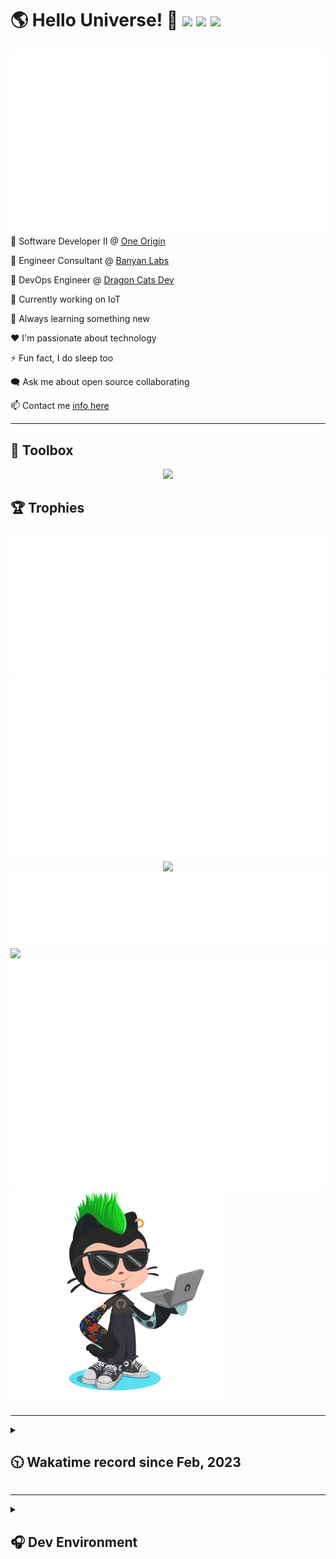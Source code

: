 <h1>🌎 Hello Universe! 👋
<img src='https://wakatime.com/badge/user/a61fe4dd-5464-48ee-825a-134d74f90884.svg?style=flat-square'>
<img src='https://api.visitorbadge.io/api/visitors?path=https%3A%2F%2Fgithub.com%2Fjmclain-origin&countColor=&style=flat-square' height='22'>
<img src='https://img.shields.io/github/followers/jmclain-origin?label=Followers&style=flat-square' height='22'>
</h1>

<img align='right' src='./assets/metrics.base.svg'>

💼 Software Developer II @ [One Origin](https://oneorigin.us/)

💼 Engineer Consultant @ [Banyan Labs](https://banyanlabs.io/)

💼 DevOps Engineer @ [Dragon Cats Dev](https://DragonCats.dev/ "visit")

🔭 Currently working on IoT

🌱 Always learning something new

❤️ I'm passionate about technology

⚡ Fun fact, I do sleep too

🗨️ Ask me about open source collaborating

📫 Contact me [info here](https://www.joshmclain.com/#contact)

---

## 🧰 Toolbox

<p align="center">
  <a href="https://skillicons.dev">
    <img src="https://skillicons.dev/icons?i=md,html,css,js,regex,sass,tailwind,ts,react,styledcomponents,redux,next,gatsby,remix,vue,nuxt,nodejs,express,mongodb,jest,webpack,vite,rollup,docker,nginx,aws,heroku,vercel,netlify,linux,bash,powershell,vim,git,githubactions,github,gitlab,vscode,idea,maven,gradle,java,spring&theme=dark" />
  </a>
</p>

## 🏆 Trophies

<div align='center'>
<img src='./assets/metrics.plugin.achievements.compact.svg'>
<img src='./assets/metrics.plugin.habits.charts.svg'>
<img src='https://github-profile-trophy.vercel.app/?username=jmclain-origin&theme=darkhub&no-frame=true&margin-w=10'>
</div>

<div align=''>
<img src='./assets/metrics.plugin.habits.facts.svg'>
<img src='https://streak-stats.demolab.com?user=jmclain-origin&theme=dark' width='340'>
<div>
</div>

<img src='./assets/metrics.plugin.wakatime.svg'>
<img src='./assets/octocat.png' width='340'>
<!-- <img src='./assets/metrics.plugin.code.svg'> -->
</div>

---

<details>
<summary>

## 🕥 Wakatime record since Feb, 2023

</summary>

<!--START_SECTION:waka-->
![Code Time](http://img.shields.io/badge/Code%20Time-412%20hrs%206%20mins-blue)

![Profile Views](http://img.shields.io/badge/Profile%20Views-0-blue)

**🐱 My GitHub Data** 

> 📦 136.2 kB Used in GitHub's Storage 
 > 
> 🏆 609 Contributions in the Year 2023
 > 
> 🚫 Not Opted to Hire
 > 
> 📜 20 Public Repositories 
 > 
> 🔑 25 Private Repositories 
 > 
**I'm an Early 🐤** 

```text
🌞 Morning                1420 commits        █████░░░░░░░░░░░░░░░░░░░░   21.80 % 
🌆 Daytime                2593 commits        ██████████░░░░░░░░░░░░░░░   39.80 % 
🌃 Evening                1709 commits        ███████░░░░░░░░░░░░░░░░░░   26.23 % 
🌙 Night                  793 commits         ███░░░░░░░░░░░░░░░░░░░░░░   12.17 % 
```
📅 **I'm Most Productive on Monday** 

```text
Monday                   1339 commits        █████░░░░░░░░░░░░░░░░░░░░   20.55 % 
Tuesday                  1125 commits        ████░░░░░░░░░░░░░░░░░░░░░   17.27 % 
Wednesday                1248 commits        █████░░░░░░░░░░░░░░░░░░░░   19.16 % 
Thursday                 557 commits         ██░░░░░░░░░░░░░░░░░░░░░░░   08.55 % 
Friday                   897 commits         ███░░░░░░░░░░░░░░░░░░░░░░   13.77 % 
Saturday                 747 commits         ███░░░░░░░░░░░░░░░░░░░░░░   11.47 % 
Sunday                   602 commits         ██░░░░░░░░░░░░░░░░░░░░░░░   09.24 % 
```


📊 **This Week I Spent My Time On** 

```text
🕑︎ Time Zone: America/Phoenix

💬 Programming Languages: 
XML                      3 hrs 4 mins        ███████░░░░░░░░░░░░░░░░░░   27.02 % 
TypeScript               2 hrs 50 mins       ██████░░░░░░░░░░░░░░░░░░░   24.91 % 
Java                     2 hrs 17 mins       █████░░░░░░░░░░░░░░░░░░░░   20.19 % 
Bash                     1 hr 2 mins         ██░░░░░░░░░░░░░░░░░░░░░░░   09.18 % 
IDEA_MODULE              42 mins             ██░░░░░░░░░░░░░░░░░░░░░░░   06.27 % 

🔥 Editors: 
IntelliJ                 7 hrs 10 mins       ████████████████░░░░░░░░░   62.95 % 
VS Code                  4 hrs 13 mins       █████████░░░░░░░░░░░░░░░░   37.05 % 

💻 Operating System: 
Mac                      8 hrs 23 mins       ██████████████████░░░░░░░   73.73 % 
Windows                  2 hrs 45 mins       ██████░░░░░░░░░░░░░░░░░░░   24.16 % 
Linux                    14 mins             █░░░░░░░░░░░░░░░░░░░░░░░░   02.11 % 
```

**I Mostly Code in JavaScript** 

```text
TypeScript               15 repos            ███████░░░░░░░░░░░░░░░░░░   27.27 % 
CSS                      4 repos             ██░░░░░░░░░░░░░░░░░░░░░░░   07.27 % 
Java                     3 repos             █░░░░░░░░░░░░░░░░░░░░░░░░   05.45 % 
Dockerfile               1 repo              ░░░░░░░░░░░░░░░░░░░░░░░░░   01.82 % 
Vue                      1 repo              ░░░░░░░░░░░░░░░░░░░░░░░░░   01.82 % 
```




 Last Updated on 15/06/2023 18:35:36 UTC
<!--END_SECTION:waka-->

</details>

---

<details>
<summary>

## 🎧 Dev Environment

</summary>

> ### _I'm not a player 🐱 I just code a lot..._

<div align='center'>
<img src='https://spotify-github-profile.vercel.app/api/view?uid=31knnovcfatt7mqmu6yaa5htulxi&cover_image=true&theme=default&show_offline=false&background_color=121212' width='420'>
<img src='https://spotify-recently-played-readme.vercel.app/api?user=31knnovcfatt7mqmu6yaa5htulxi&width=400&count=10'>
</div>
</details>

<!-- ## Memes

who doesn't love memes?

![obi one](./assets/unfilimar_obi.jpg) -->

<!-- <div align='center'>
<img src='https://www.data-card-for-spotify.com/api/card?user_id=31knnovcfatt7mqmu6yaa5htulxi&hide_playing=1&hide_recents=1&limit=10&custom_title=jmclain-origin%20Spotify%20Data'>
</div> -->
